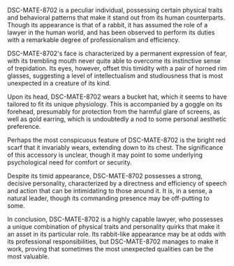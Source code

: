 DSC-MATE-8702 is a peculiar individual, possessing certain physical traits and behavioral patterns that make it stand out from its human counterparts. Though its appearance is that of a rabbit, it has assumed the role of a lawyer in the human world, and has been observed to perform its duties with a remarkable degree of professionalism and efficiency.

DSC-MATE-8702's face is characterized by a permanent expression of fear, with its trembling mouth never quite able to overcome its instinctive sense of trepidation. Its eyes, however, offset this timidity with a pair of horned rim glasses, suggesting a level of intellectualism and studiousness that is most unexpected in a creature of its kind.

Upon its head, DSC-MATE-8702 wears a bucket hat, which it seems to have tailored to fit its unique physiology. This is accompanied by a goggle on its forehead, presumably for protection from the harmful glare of screens, as well as gold earring, which is undoubtedly a nod to some personal aesthetic preference.

Perhaps the most conspicuous feature of DSC-MATE-8702 is the bright red scarf that it invariably wears, extending down to its chest. The significance of this accessory is unclear, though it may point to some underlying psychological need for comfort or security.

Despite its timid appearance, DSC-MATE-8702 possesses a strong, decisive personality, characterized by a directness and efficiency of speech and action that can be intimidating to those around it. It is, in a sense, a natural leader, though its commanding presence may be off-putting to some.

In conclusion, DSC-MATE-8702 is a highly capable lawyer, who possesses a unique combination of physical traits and personality quirks that make it an asset in its particular role. Its rabbit-like appearance may be at odds with its professional responsibilities, but DSC-MATE-8702 manages to make it work, proving that sometimes the most unexpected qualities can be the most valuable.